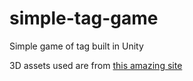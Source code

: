 ﻿# simple-tag-game

Simple game of tag built in Unity

3D assets used are from [this amazing site](https://www.kenney.nl/assets)

